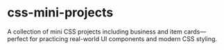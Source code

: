 # css-mini-projects
A collection of mini CSS projects including business and item cards—perfect for practicing real-world UI components and modern CSS styling.
